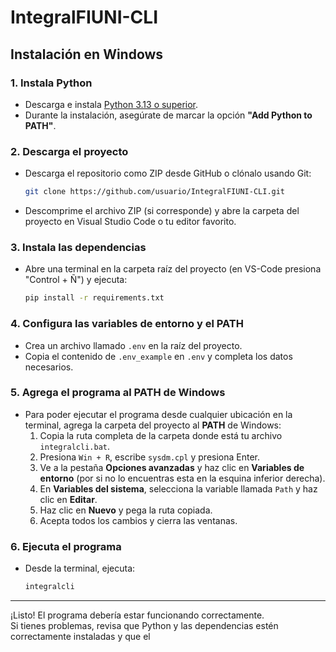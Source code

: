 # IntegralFIUNI-CLI

## Instalación en Windows

### 1. Instala Python

- Descarga e instala [Python 3.13 o superior](https://www.python.org/).
- Durante la instalación, asegúrate de marcar la opción **"Add Python to PATH"**.

### 2. Descarga el proyecto

- Descarga el repositorio como ZIP desde GitHub o clónalo usando Git:
  ```sh
  git clone https://github.com/usuario/IntegralFIUNI-CLI.git
  ```
- Descomprime el archivo ZIP (si corresponde) y abre la carpeta del proyecto en Visual Studio Code o tu editor favorito.

### 3. Instala las dependencias

- Abre una terminal en la carpeta raíz del proyecto (en VS-Code presiona "Control + Ñ") y ejecuta:
  ```sh
  pip install -r requirements.txt
  ```

### 4. Configura las variables de entorno y el PATH

- Crea un archivo llamado `.env` en la raíz del proyecto.
- Copia el contenido de `.env_example` en `.env` y completa los datos necesarios.

### 5. Agrega el programa al PATH de Windows

- Para poder ejecutar el programa desde cualquier ubicación en la terminal, agrega la carpeta del proyecto al **PATH** de Windows:
  1. Copia la ruta completa de la carpeta donde está tu archivo `integralcli.bat`.
  2. Presiona `Win + R`, escribe `sysdm.cpl` y presiona Enter.
  3. Ve a la pestaña **Opciones avanzadas** y haz clic en **Variables de entorno** (por si no lo encuentras esta en la esquina inferior derecha).
  4. En **Variables del sistema**, selecciona la variable llamada `Path` y haz clic en **Editar**.
  5. Haz clic en **Nuevo** y pega la ruta copiada.
  6. Acepta todos los cambios y cierra las ventanas.

### 6. Ejecuta el programa

- Desde la terminal, ejecuta:

  ```sh
  integralcli
  ```

---

¡Listo! El programa debería estar funcionando correctamente.  
Si tienes problemas, revisa que Python y las dependencias estén correctamente instaladas y que el